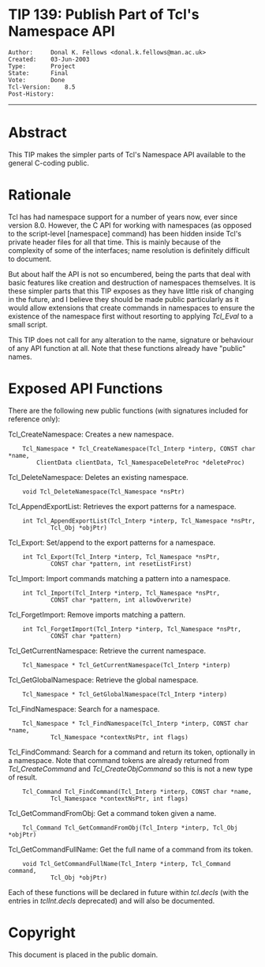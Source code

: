 # TIP 139: Publish Part of Tcl's Namespace API
	Author:		Donal K. Fellows <donal.k.fellows@man.ac.uk>
	Created:	03-Jun-2003
	Type:		Project
	State:		Final
	Vote:		Done
	Tcl-Version:	8.5
	Post-History:	
-----

# Abstract

This TIP makes the simpler parts of Tcl's Namespace API available to
the general C-coding public.

# Rationale

Tcl has had namespace support for a number of years now, ever since
version 8.0.  However, the C API for working with namespaces \(as
opposed to the script-level [namespace] command\) has been hidden
inside Tcl's private header files for all that time.  This is mainly
because of the complexity of some of the interfaces; name resolution
is definitely difficult to document.

But about half the API is not so encumbered, being the parts that deal
with basic features like creation and destruction of namespaces
themselves.  It is these simpler parts that this TIP exposes as they
have little risk of changing in the future, and I believe they should
be made public particularly as it would allow extensions that create
commands in namespaces to ensure the existence of the namespace first
without resorting to applying _Tcl\_Eval_ to a small script.

This TIP does not call for any alteration to the name, signature or
behaviour of any API function at all.  Note that these functions
already have "public" names.

# Exposed API Functions

There are the following new public functions \(with signatures included
for reference only\):

 Tcl\_CreateNamespace:	Creates a new namespace.

	    Tcl_Namespace * Tcl_CreateNamespace(Tcl_Interp *interp, CONST char *name,
		    ClientData clientData, Tcl_NamespaceDeleteProc *deleteProc)

 Tcl\_DeleteNamespace:	Deletes an existing namespace.

	    void Tcl_DeleteNamespace(Tcl_Namespace *nsPtr)

 Tcl\_AppendExportList:	Retrieves the export patterns for a namespace.

	    int Tcl_AppendExportList(Tcl_Interp *interp, Tcl_Namespace *nsPtr,
	            Tcl_Obj *objPtr)

 Tcl\_Export:		Set/append to the export patterns for a namespace.

	    int Tcl_Export(Tcl_Interp *interp, Tcl_Namespace *nsPtr,
	            CONST char *pattern, int resetListFirst)

 Tcl\_Import:		Import commands matching a pattern into a namespace.

	    int Tcl_Import(Tcl_Interp *interp, Tcl_Namespace *nsPtr,
	            CONST char *pattern, int allowOverwrite)

 Tcl\_ForgetImport:	Remove imports matching a pattern.

	    int Tcl_ForgetImport(Tcl_Interp *interp, Tcl_Namespace *nsPtr,
	            CONST char *pattern)

 Tcl\_GetCurrentNamespace: Retrieve the current namespace.

	    Tcl_Namespace * Tcl_GetCurrentNamespace(Tcl_Interp *interp)

 Tcl\_GetGlobalNamespace: Retrieve the global namespace.

	    Tcl_Namespace * Tcl_GetGlobalNamespace(Tcl_Interp *interp)

 Tcl\_FindNamespace:	Search for a namespace.

	    Tcl_Namespace * Tcl_FindNamespace(Tcl_Interp *interp, CONST char *name,
	            Tcl_Namespace *contextNsPtr, int flags)

 Tcl\_FindCommand:	Search for a command and return its token,
    optionally in a namespace.  Note that command tokens are already
    returned from _Tcl\_CreateCommand_ and _Tcl\_CreateObjCommand_
    so this is not a new type of result.

	    Tcl_Command Tcl_FindCommand(Tcl_Interp *interp, CONST char *name,
	            Tcl_Namespace *contextNsPtr, int flags)

 Tcl\_GetCommandFromObj:	Get a command token given a name.

	    Tcl_Command Tcl_GetCommandFromObj(Tcl_Interp *interp, Tcl_Obj *objPtr)

 Tcl\_GetCommandFullName: Get the full name of a command from its token.

	    void Tcl_GetCommandFullName(Tcl_Interp *interp, Tcl_Command command,
	            Tcl_Obj *objPtr)

Each of these functions will be declared in future within
_tcl.decls_ \(with the entries in _tclInt.decls_ deprecated\) and
will also be documented.

# Copyright

This document is placed in the public domain.

